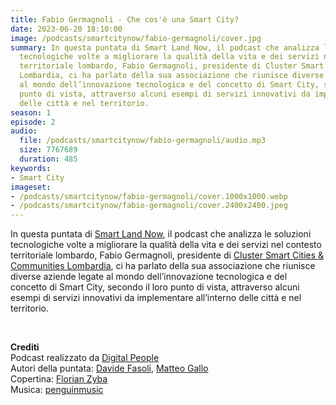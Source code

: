 ```yaml
---
title: Fabio Germagnoli - Che cos'è una Smart City?
date: 2023-06-20 18:10:00
image: /podcasts/smartcitynow/fabio-germagnoli/cover.jpg
summary: In questa puntata di Smart Land Now, il podcast che analizza le soluzioni
  tecnologiche volte a migliorare la qualità della vita e dei servizi nel contesto
  territoriale lombardo, Fabio Germagnoli, presidente di Cluster Smart Cities & Communities
  Lombardia, ci ha parlato della sua associazione che riunisce diverse aziende legate
  al mondo dell’innovazione tecnologica e del concetto di Smart City, secondo il loro
  punto di vista, attraverso alcuni esempi di servizi innovativi da implementare all’interno
  delle città e nel territorio.
season: 1
episode: 2
audio:
  file: /podcasts/smartcitynow/fabio-germagnoli/audio.mp3
  size: 7767689
  duration: 485
keywords:
- Smart City
imageset:
- /podcasts/smartcitynow/fabio-germagnoli/cover.1000x1000.webp
- /podcasts/smartcitynow/fabio-germagnoli/cover.2400x2400.jpeg
---
```


In questa puntata di [Smart Land Now](https://www.smartcitynow.it/), il podcast che analizza le soluzioni tecnologiche volte a migliorare la qualità della vita e dei servizi nel contesto territoriale lombardo, Fabio Germagnoli, presidente di [Cluster Smart Cities & Communities Lombardia](https://clusterscclombardia.it/), ci ha parlato della sua associazione che riunisce diverse aziende legate al mondo dell’innovazione tecnologica e del concetto di Smart City, secondo il loro punto di vista, attraverso alcuni esempi di servizi innovativi da implementare all’interno delle città e nel territorio.

<br>

**Crediti**<br>
Podcast realizzato da [Digital People](https://w3id.org/digitalpeople)<br>
Autori della puntata: [Davide Fasoli](https://www.linkedin.com/in/davide-fasoli-2b3246179/), [Matteo Gallo](https://www.linkedin.com/in/matteo-gallo-4a5ab31a8/)<br>
Copertina: [Florian Zyba](https://www.linkedin.com/in/florian-zyba/)<br>
Musica: [penguinmusic](https://pixabay.com/users/penguinmusic-24940186/)